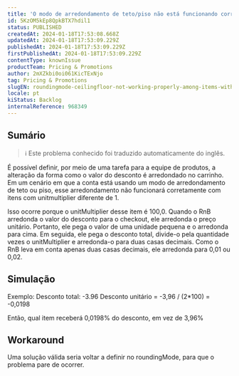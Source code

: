 ```yaml
---
title: 'O modo de arredondamento de teto/piso não está funcionando corretamente entre itens com multiplicador de unidade diferente de 1'
id: 5KzOM5kEp8QpkBTX7hdil1
status: PUBLISHED
createdAt: 2024-01-18T17:53:08.668Z
updatedAt: 2024-01-18T17:53:09.229Z
publishedAt: 2024-01-18T17:53:09.229Z
firstPublishedAt: 2024-01-18T17:53:09.229Z
contentType: knownIssue
productTeam: Pricing & Promotions
author: 2mXZkbi0oi061KicTExNjo
tag: Pricing & Promotions
slugEN: roundingmode-ceilingfloor-not-working-properly-among-items-with-unitmultiplier-other-than-1
locale: pt
kiStatus: Backlog
internalReference: 968349
---
```


## Sumário

>ℹ️ Este problema conhecido foi traduzido automaticamente do inglês.



É possível definir, por meio de uma tarefa para a equipe de produtos, a alteração da forma como o valor do desconto é arredondado no carrinho.
Em um cenário em que a conta está usando um modo de arredondamento de teto ou piso, esse arredondamento não funcionará corretamente com itens com unitmultiplier diferente de 1.

Isso ocorre porque o unitMultiplier desse item é 100,0. Quando o RnB arredonda o valor do desconto para o checkout, ele arredonda o preço unitário. Portanto, ele pega o valor de uma unidade pequena e o arredonda para cima. Em seguida, ele pega o desconto total, divide-o pela quantidade vezes o unitMultiplier e arredonda-o para duas casas decimais.
Como o RnB leva em conta apenas duas casas decimais, ele arredonda para 0,01 ou 0,02.

## Simulação



Exemplo:
Desconto total: -3.96
Desconto unitário = -3,96 / (2*100) = -0,0198

Então, qual item receberá 0,0198% do desconto, em vez de 3,96%

## Workaround



Uma solução válida seria voltar a definir no roundingMode, para que o problema pare de ocorrer.





